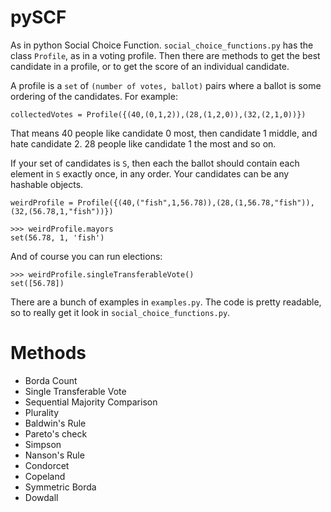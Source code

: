 # pySCF

As in python Social Choice Function. `social_choice_functions.py` has the class
`Profile`, as in a voting profile. Then there are methods to get the best
candidate in a profile, or to get the score of an individual candidate.

A profile is a `set` of `(number of votes, ballot)` pairs where a ballot is
some ordering of the candidates. For example:

`collectedVotes = Profile({(40,(0,1,2)),(28,(1,2,0)),(32,(2,1,0))})`

That means 40 people like candidate 0 most, then candidate 1 middle, and hate
candidate 2.  28 people like candidate 1 the most and so on.

If your set of candidates is `S`, then each the ballot should contain each
element in `S` exactly once, in any order.  Your candidates can be any hashable
objects.

`weirdProfile = Profile({(40,("fish",1,56.78)),(28,(1,56.78,"fish")),(32,(56.78,1,"fish"))})`

```
>>> weirdProfile.mayors
set(56.78, 1, 'fish')
```

And of course you can run elections:

```
>>> weirdProfile.singleTransferableVote()
set([56.78])
```

There are a bunch of examples in `examples.py`. The code is pretty readable, so
to really get it look in `social_choice_functions.py`.

# Methods
- Borda Count
- Single Transferable Vote
- Sequential Majority Comparison
- Plurality
- Baldwin's Rule
- Pareto's check
- Simpson
- Nanson's Rule
- Condorcet
- Copeland
- Symmetric Borda
- Dowdall
